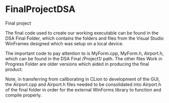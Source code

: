# FinalProjectDSA
Final project 

The final code used to create our working executable can be found in the DSA Final Folder, which contains the folders and files from the Visual Studio WinFrames designed which was setup on a local device. 

The important code to pay attention to is MyForm.cpp, MyForm.h, Airport.h, which can be found in the DSA Final
/Project1/ path. The other files Work in Progress Folder are older versions which aided in producing the final product. 

Note, in transferring from callborating in CLion to development of the GUI, the Airport.cpp and Airport.h files needed to be consolidated into Airport.h of the final folder in order for the external WinForms library to function and compile properly. 
